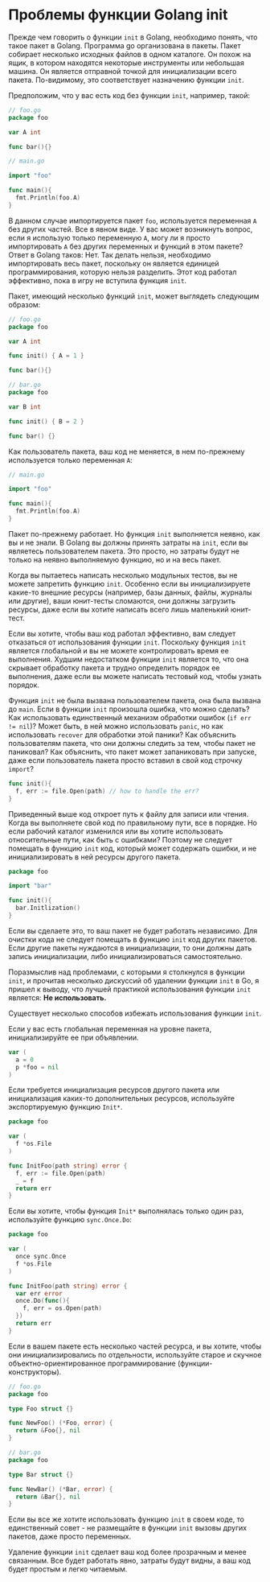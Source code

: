 # Проблемы функции Golang init

Прежде чем говорить о функции `init` в Golang, необходимо понять, что такое пакет в Golang. Программа go организована в пакеты. Пакет собирает несколько исходных файлов в одном каталоге. Он похож на ящик, в котором находятся некоторые инструменты или небольшая машина. Он является отправной точкой для инициализации всего пакета. По-видимому, это соответствует назначению функции `init`.

Предположим, что у вас есть код без функции `init`, например, такой:

```go
// foo.go
package foo

var A int

func bar(){}

// main.go

import "foo"

func main(){
  fmt.Println(foo.A)
}
```

В данном случае импортируется пакет `foo`, используется переменная `A` без других частей. Все в явном виде. У вас может возникнуть вопрос, если я использую только переменную `A`, могу ли я просто импортировать `A` без других переменных и функций в этом пакете? Ответ в Golang таков: Нет. Так делать нельзя, необходимо импортировать весь пакет, поскольку он является единицей программирования, которую нельзя разделить. Этот код работал эффективно, пока в игру не вступила функция `init`.

Пакет, имеющий несколько функций `init`, может выглядеть следующим образом:

```go
// foo.go
package foo

var A int

func init() { A = 1 }

func bar(){}

// bar.go
package foo

var B int

func init() { B = 2 }

func bar() {}
```

Как пользователь пакета, ваш код не меняется, в нем по-прежнему используется только переменная `A`:

```go
// main.go

import "foo"

func main(){
  fmt.Println(foo.A)
}
```

Пакет по-прежнему работает. Но функция `init` выполняется неявно, как вы и не знали. В Golang вы должны принять затраты на `init`, если вы являетесь пользователем пакета. Это просто, но затраты будут не только на неявно выполняемую функцию, но и на весь пакет.

Когда вы пытаетесь написать несколько модульных тестов, вы не можете запретить функцию `init`. Особенно если вы инициализируете какие-то внешние ресурсы (например, базы данных, файлы, журналы или другие), ваши юнит-тесты сломаются, они должны загрузить ресурсы, даже если вы хотите написать всего лишь маленький юнит-тест.

Если вы хотите, чтобы ваш код работал эффективно, вам следует отказаться от использования функции `init`. Поскольку функция `init` является глобальной и вы не можете контролировать время ее выполнения. Худшим недостатком функции `init` является то, что она скрывает обработку пакета и трудно определить порядок ее выполнения, даже если вы можете написать тестовый код, чтобы узнать порядок.

Функция `init` не была вызвана пользователем пакета, она была вызвана до `main`. Если в функции `init` произошла ошибка, что можно сделать? Как использовать единственный механизм обработки ошибок (`if err != nil`)? Может быть, в ней можно использовать `panic`, но как использовать `recover` для обработки этой паники? Как объяснить пользователям пакета, что они должны следить за тем, чтобы пакет не паниковал? Как объяснить, что пакет может запаниковать при запуске, даже если пользователь пакета просто вставил в свой код строчку `import`?

```go
func init(){
  f, err := file.Open(path) // how to handle the err?
}
```

Приведенный выше код откроет путь к файлу для записи или чтения. Когда вы выполняете свой код по правильному пути, все в порядке. Но если рабочий каталог изменился или вы хотите использовать относительные пути, как быть с ошибками? Поэтому не следует помещать в функцию `init` код, который может содержать ошибки, и не инициализировать в ней ресурсы другого пакета.

```go
package foo

import "bar"

func init(){
  bar.Initlization()
}
```

Если вы сделаете это, то ваш пакет не будет работать независимо. Для очистки кода не следует помещать в функцию `init` код других пакетов. Если другие пакеты нуждаются в инициализации, то они должны дать запись инициализации, либо инициализироваться самостоятельно.

Поразмыслив над проблемами, с которыми я столкнулся в функции `init`, и прочитав несколько дискуссий об удалении функции `init` в Go, я пришел к выводу, что лучшей практикой использования функции `init` является: **Не использовать.**

Существует несколько способов избежать использования функции `init`.

Если у вас есть глобальная переменная на уровне пакета, инициализируйте ее при объявлении.

```go
var (
  a = 0
  p *foo = nil
)
```

Если требуется инициализация ресурсов другого пакета или инициализация каких-то дополнительных ресурсов, используйте экспортируемую функцию `Init*`.

```go
package foo

var (
  f *os.File
)

func InitFoo(path string) error {
  f, err := file.Open(path)
  _ = f
  return err
}
```

Если вы хотите, чтобы функция `Init*` выполнялась только один раз, используйте функцию `sync.Once.Do`:

```go
package foo

var (
  once sync.Once
  f *os.File
)

func InitFoo(path string) error {
  var err error
  once.Do(func(){
    f, err = os.Open(path)
  })
  return err
}
```

Если в вашем пакете есть несколько частей ресурса, и вы хотите, чтобы они инициализировались по отдельности, используйте старое и скучное объектно-ориентированное программирование (функции-конструкторы).

```go
// foo.go
package foo

type Foo struct {}

func NewFoo() (*Foo, error) {
  return &Foo{}, nil
}

// bar.go
package foo

type Bar struct {}

func NewBar() (*Bar, error) {
  return &Bar{}, nil
}
```

Если вы все же хотите использовать функцию `init` в своем коде, то единственный совет - не размещайте в функции `init` вызовы других пакетов, даже просто переменных.

Удаление функции `init` сделает ваш код более прозрачным и менее связанным. Все будет работать явно, затраты будут видны, а ваш код будет простым и легко читаемым.
